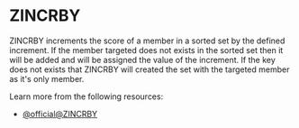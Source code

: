 # ZINCRBY

ZINCRBY increments the score of a member in a sorted set by the defined increment. If the member targeted does not exists in the sorted set then it will be added and will be assigned the value of the increment. If the key does not exists that ZINCRBY will created the set with the targeted member as it's only member.

Learn more from the following resources:

- [@official@ZINCRBY](https://redis.io/docs/latest/commands/zincrby/)
